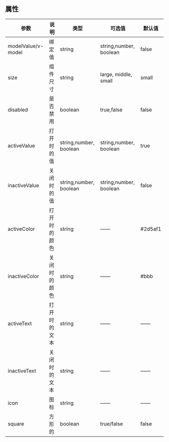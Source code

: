 ## 属性

| 参数               | 说明         | 类型                   | 可选值                 | 默认值  |
| ------------------ | ------------ | ---------------------- | ---------------------- | ------- |
| modelValue/v-model | 绑定值       | string                 | string,number, boolean | false   |
| size               | 组件尺寸     | string                 | large, middle, small   | small   |
| disabled           | 是否禁用     | boolean                | true,false             | false   |
| activeValue        | 打开时的值   | string,number, boolean | string,number, boolean | true    |
| inactiveValue      | 关闭时的值   | string,number, boolean | string,number, boolean | false   |
| activeColor        | 打开时的颜色 | string                 | ——                     | #2d5af1 |
| inactiveColor      | 关闭时的颜色 | string                 | ——                     | #bbb    |
| activeText         | 打开时的文本 | string                 | ——                     | ——      |
| inactiveText       | 关闭时的文本 | string                 | ——                     | ——      |
| icon               | 图标         | string                 | ——                     | ——      |
| square             | 方形的       | boolean                | true/false             | false   |
